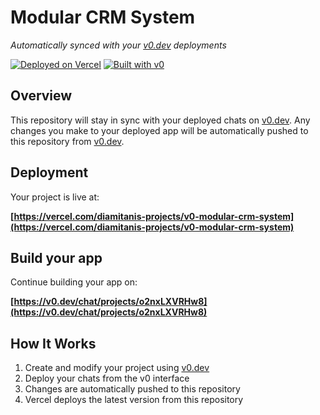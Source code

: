 # Modular CRM System

*Automatically synced with your [v0.dev](https://v0.dev) deployments*

[![Deployed on Vercel](https://img.shields.io/badge/Deployed%20on-Vercel-black?style=for-the-badge&logo=vercel)](https://vercel.com/diamitanis-projects/v0-modular-crm-system)
[![Built with v0](https://img.shields.io/badge/Built%20with-v0.dev-black?style=for-the-badge)](https://v0.dev/chat/projects/o2nxLXVRHw8)

## Overview

This repository will stay in sync with your deployed chats on [v0.dev](https://v0.dev).
Any changes you make to your deployed app will be automatically pushed to this repository from [v0.dev](https://v0.dev).

## Deployment

Your project is live at:

**[https://vercel.com/diamitanis-projects/v0-modular-crm-system](https://vercel.com/diamitanis-projects/v0-modular-crm-system)**

## Build your app

Continue building your app on:

**[https://v0.dev/chat/projects/o2nxLXVRHw8](https://v0.dev/chat/projects/o2nxLXVRHw8)**

## How It Works

1. Create and modify your project using [v0.dev](https://v0.dev)
2. Deploy your chats from the v0 interface
3. Changes are automatically pushed to this repository
4. Vercel deploys the latest version from this repository
